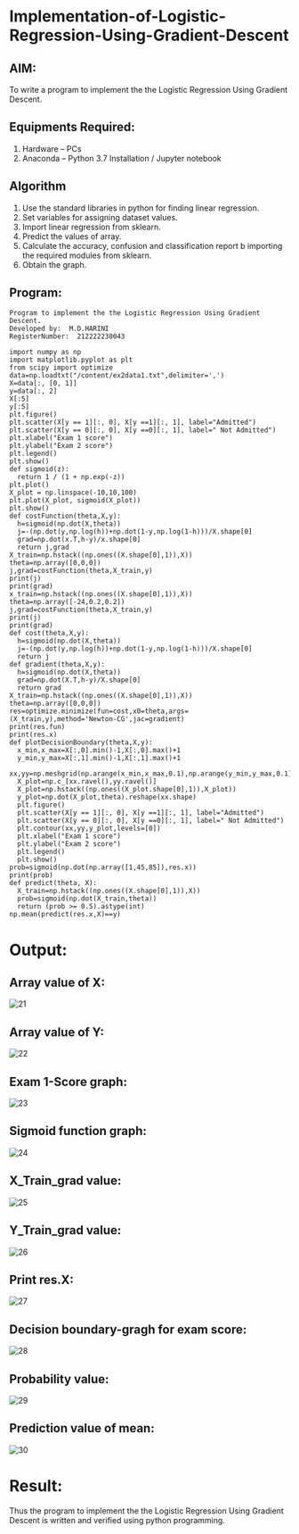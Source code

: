 # Implementation-of-Logistic-Regression-Using-Gradient-Descent

## AIM:
To write a program to implement the the Logistic Regression Using Gradient Descent.

## Equipments Required:
1. Hardware – PCs
2. Anaconda – Python 3.7 Installation / Jupyter notebook

## Algorithm
1. Use the standard libraries in python for finding linear regression.
2. Set variables for assigning dataset values.
3. Import linear regression from sklearn.
4. Predict the values of array.
5. Calculate the accuracy, confusion and classification report b   importing     the required modules from sklearn.
6. Obtain the graph.
 

## Program:
```
Program to implement the the Logistic Regression Using Gradient Descent.
Developed by:  M.D.HARINI
RegisterNumber:  212222230043

import numpy as np
import matplotlib.pyplot as plt
from scipy import optimize
data=np.loadtxt("/content/ex2data1.txt",delimiter=',')
X=data[:, [0, 1]]
y=data[:, 2]
X[:5]
y[:5]
plt.figure()
plt.scatter(X[y == 1][:, 0], X[y ==1][:, 1], label="Admitted")
plt.scatter(X[y == 0][:, 0], X[y ==0][:, 1], label=" Not Admitted")
plt.xlabel("Exam 1 score")
plt.ylabel("Exam 2 score")
plt.legend()
plt.show()
def sigmoid(z):
  return 1 / (1 + np.exp(-z))
plt.plot()
X_plot = np.linspace(-10,10,100)
plt.plot(X_plot, sigmoid(X_plot))
plt.show()
def costFunction(theta,X,y):
  h=sigmoid(np.dot(X,theta))
  j=-(np.dot(y,np.log(h))+np.dot(1-y,np.log(1-h)))/X.shape[0]
  grad=np.dot(x.T,h-y)/x.shape[0]
  return j,grad
X_train=np.hstack((np.ones((X.shape[0],1)),X))
theta=np.array([0,0,0])
j,grad=costFunction(theta,X_train,y)
print(j)
print(grad)
x_train=np.hstack((np.ones((X.shape[0],1)),X))
theta=np.array([-24,0.2,0.2])
j,grad=costFunction(theta,X_train,y)
print(j)
print(grad)
def cost(theta,X,y):
  h=sigmoid(np.dot(X,theta))
  j=-(np.dot(y,np.log(h))+np.dot(1-y,np.log(1-h)))/X.shape[0]
  return j
def gradient(theta,X,y):
  h=sigmoid(np.dot(X,theta))
  grad=np.dot(X.T,h-y)/X.shape[0]
  return grad
X_train=np.hstack((np.ones((X.shape[0],1)),X))
theta=np.array([0,0,0])
res=optimize.minimize(fun=cost,x0=theta,args=(X_train,y),method='Newton-CG',jac=gradient)
print(res.fun)
print(res.x)
def plotDecisionBoundary(theta,X,y):
  x_min,x_max=X[:,0].min()-1,X[:,0].max()+1
  y_min,y_max=X[:,1].min()-1,X[:,1].max()+1
  xx,yy=np.meshgrid(np.arange(x_min,x_max,0.1),np.arange(y_min,y_max,0.1))
  X_plot=np.c_[xx.ravel(),yy.ravel()]
  X_plot=np.hstack((np.ones((X_plot.shape[0],1)),X_plot))
  y_plot=np.dot(X_plot,theta).reshape(xx.shape)
  plt.figure()
  plt.scatter(X[y == 1][:, 0], X[y ==1][:, 1], label="Admitted")
  plt.scatter(X[y == 0][:, 0], X[y ==0][:, 1], label=" Not Admitted")
  plt.contour(xx,yy,y_plot,levels=[0])
  plt.xlabel("Exam 1 score")
  plt.ylabel("Exam 2 score")
  plt.legend()
  plt.show()
prob=sigmoid(np.dot(np.array([1,45,85]),res.x))
print(prob)
def predict(theta, X):
  X_train=np.hstack((np.ones((X.shape[0],1)),X))
  prob=sigmoid(np.dot(X_train,theta))
  return (prob >= 0.5).astype(int)
np.mean(predict(res.x,X)==y)
```

# Output:
## Array value of X:
![21](https://github.com/hariprasath5106/-Implementation-of-Logistic-Regression-Using-Gradient-Descent/assets/111515488/88b00d24-7c4f-4bf7-9e06-e6a31f8d8e27)
## Array value of Y:
![22](https://github.com/hariprasath5106/-Implementation-of-Logistic-Regression-Using-Gradient-Descent/assets/111515488/2172c11d-fd2b-4c09-b2ae-eccc0d3e04c5)
## Exam 1-Score graph:
![23](https://github.com/hariprasath5106/-Implementation-of-Logistic-Regression-Using-Gradient-Descent/assets/111515488/581fdd00-c99b-4bde-900f-28b94253786f)
## Sigmoid function graph:
![24](https://github.com/hariprasath5106/-Implementation-of-Logistic-Regression-Using-Gradient-Descent/assets/111515488/f82dcffe-c7fe-4fd1-8514-e70f55b71808)
## X_Train_grad value:
![25](https://github.com/hariprasath5106/-Implementation-of-Logistic-Regression-Using-Gradient-Descent/assets/111515488/5411c983-839d-4f59-8c79-9fd6e889de18)
## Y_Train_grad value:
![26](https://github.com/hariprasath5106/-Implementation-of-Logistic-Regression-Using-Gradient-Descent/assets/111515488/7c38b0ad-09f2-43d2-9fe8-44e4ff45e165)
## Print res.X:
![27](https://github.com/hariprasath5106/-Implementation-of-Logistic-Regression-Using-Gradient-Descent/assets/111515488/7c1fdd2e-31f4-499c-bd0d-282935777823)
## Decision boundary-gragh for exam score:
![28](https://github.com/hariprasath5106/-Implementation-of-Logistic-Regression-Using-Gradient-Descent/assets/111515488/caf74e64-6d09-4ea1-b57c-038fd3e05b77)
## Probability value:
![29](https://github.com/hariprasath5106/-Implementation-of-Logistic-Regression-Using-Gradient-Descent/assets/111515488/ff5cfea4-0746-4b1d-932a-4c89b46f6484)
## Prediction value of mean:
![30](https://github.com/hariprasath5106/-Implementation-of-Logistic-Regression-Using-Gradient-Descent/assets/111515488/5891908a-41ac-495c-99d7-4d388232886a)

# Result:
Thus the program to implement the the Logistic Regression Using Gradient Descent is written and verified using python programming.
